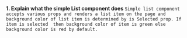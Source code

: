 **1. Explain what the simple List component does**
`Simple list component accepts various props and renders a list item on the page and background color of list item is determined by is Selected prop. If item is selected  then background color of item is green else background color is red by default.
`


